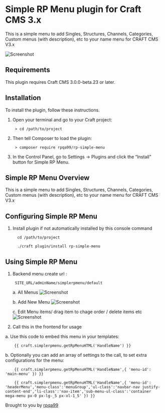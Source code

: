 # Simple RP Menu plugin for Craft CMS 3.x

This is a simple menu to add Singles, Structures, Channels, Categories, Custom menus (with description), etc to your name menu for CRAFT CMS V3.x

![Screenshot](resources/img/plugin-logo.png)

## Requirements

This plugin requires Craft CMS 3.0.0-beta.23 or later.

## Installation

To install the plugin, follow these instructions.

1. Open your terminal and go to your Craft project:

        > cd /path/to/project

2. Then tell Composer to load the plugin:

        > composer require rpqa99/rp-simple-menu

3. In the Control Panel, go to Settings → Plugins and click the “Install” button for Simple RP Menu.

## Simple RP Menu Overview

This is a simple menu to add Singles, Structures, Channels, Categories, Custom menus (with description), etc to your name menu for CRAFT CMS V3.x

## Configuring Simple RP Menu

1. Install plugin if not automatically installed by this console command

         cd /path/to/project
        
         ./craft plugin/install rp-simple-menu
        
## Using Simple RP Menu

1. Backend menu create url :

        SITE_URL/adminName/simplerpmenu/default
        
   a. All Menus
	   ![Screenshot](resources/screenshots/All-Menus-SimpleRpMenu.png)
        
   b. Add New Menu
	   ![Screenshot](resources/screenshots/New-menu-SimpleRpMenu.png)
        
   c. Edit Menu items/ drag item to chage order / delete items etc
	   ![Screenshot](resources/screenshots/Edit-items-menu-SimpleRpMenu.png)

2. Call this in the frontend for usage

  a. Use this code to embed this menu in your templates:

        {{ craft.simplerpmenu.getRpMenuHTML('HandleName') }}
  
  b. Optionally you can add an array of settings to the call, to set extra configurations for the menu:

        {{ craft.simplerpmenu.getRpMenuHTML('HandleName',{ 'menu-id': 'main-menu' }) }}
        
        {{ craft.simplerpmenu.getRpMenuHTML('HandleName',{ 'menu-id': 'headerMenu','menu-class':'menuGroup','ul-class':'navbar-nav justify-content-end','li-class':'nav-item','sub-menu-ul-class':'container mega-menu px-0 px-lg-_5 px-xl-1_5' }) }}

Brought to you by [rpqa99](https://github.com/rpqa99)
